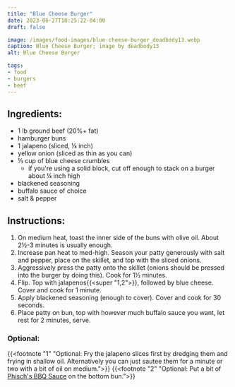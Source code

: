 ```yaml
---
title: "Blue Cheese Burger"
date: 2023-06-27T10:25:22-04:00
draft: false

image: /images/food-images/blue-cheese-burger_deadbody13.webp
caption: Blue Cheese Burger; image by deadbody13
alt: Blue Cheese Burger

tags:
- food
- burgers
- beef
---
```


## Ingredients:
- 1 lb ground beef (20%+ fat)
- hamburger buns
- 1 jalapeno (sliced, &frac18; inch)
- yellow onion (sliced as thin as you can)
- &frac13; cup of blue cheese crumbles
    - if you're using a solid block, cut off enough to stack on a burger about &frac14; inch high
- blackened seasoning
- buffalo sauce of choice
- salt & pepper

## Instructions:
1. On medium heat, toast the inner side of the buns with olive oil. About 2&frac12;-3 minutes is usually enough.
1. Increase pan heat to med-high. Season your patty generously with salt and pepper, place on the skillet, and top with the sliced onions.
1. Aggressively press the patty onto the skillet (onions should be pressed into the burger by doing this). Cook for 1&frac12; minutes.
1. Flip. Top with jalapenos{{<super "1,2">}}, followed by blue cheese. Cover and cook for 1 minute.
1. Apply blackened seasoning (enough to cover). Cover and cook for 30 seconds.
1. Place patty on bun, top with however much buffalo sauce you want, let rest for 2 minutes, serve.

### Optional:
{{<footnote "1" "Optional: Fry the jalapeno slices first by dredging them and frying in shallow oil. Alternatively you can just sautee them for a minute or two with a bit of oil on medium.">}}
{{<footnote "2" "Optional: Put a bit of [Phisch's BBQ Sauce](phisch-bbq-sauce.html) on the bottom bun.">}}
